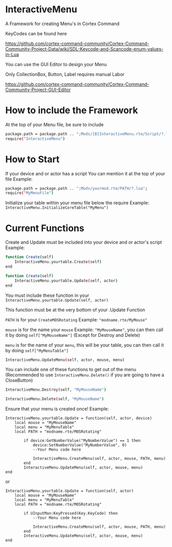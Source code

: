# InteractiveMenu
A Framework for creating Menu's in Cortex Command

KeyCodes can be found here

https://github.com/cortex-command-community/Cortex-Command-Community-Project-Data/wiki/SDL-Keycode-and-Scancode-enum-values-in-Lua

You can use the GUI Editor to design your Menu

Only CollectionBox, Button, Label requires manual Labor

https://github.com/cortex-command-community/Cortex-Command-Community-Project-GUI-Editor

# How to include the Framework
At the top of your Menu file, be sure to include

```bash
package.path = package.path .. ";Mods/[B]InteractiveMenu.rte/Script/?.lua";
require("InteractiveMenu")
```

# How to Start
If your device and or actor has a script
You can mention it at the top of your file
Example:
```bash
package.path = package.path .. ";Mods/yourmod.rte/PATH/?.lua";
require("MyMenuFile")
```

Initialize your table within your menu file below the require
Example: `InteractiveMenu.InitializeCoreTable("MyMenu")`

# Current Functions
Create and Update must be included into your device and or actor's script
Example:

```bash
function Create(self)
	InteractiveMenu.yourtable.Create(self)
end
```
```bash
function Create(self)
	InteractiveMenu.yourtable.Update(self, actor)
end
```

You must include these function in your `InteractiveMenu.yourtable.Update(self, actor)`

This function must be at the very bottom of your .Update Function

`PATH` is for your `CreateMOSRotating` Example: `"modname.rte/MyMouse"`

`mouse` is for the name your `mouse` Example: `"MyMouseName"`, you can then call it by doing `self["MyMouseName"]` (Except for Destroy and Delete)

`menu` is for the name of your `menu`, this will be your table, you can then call it by doing `self["MyMenuTable"]`


```bash
InteractiveMenu.UpdateMenu(self, actor, mouse, menu)
```

You can include one of these functions to get out of the menu (Recommended to use `InteractiveMenu.Delete()` if you are going to have a CloseButton)

```bash
InteractiveMenu.Destroy(self, "MyMouseName")
```
```bash
InteractiveMenu.Delete(self, "MyMouseName")
```

Ensure that your menu is created once!
Example:

```
InteractiveMenu.yourtable.Update = function(self, actor, device)
	local mouse = "MyMouseName"
	local menu = "MyMenuTable"
	local PATH = "modname.rte/MOSRotating"

		if device:GetNumberValue("MyNumberValue") == 1 then
			device:SetNumberValue("MyNumberValue", 0)
			--Your Menu code here

			InteractiveMenu.CreateMenu(self, actor, mouse, PATH, menu)
		end
		InteractiveMenu.UpdateMenu(self, actor, mouse, menu)
end
```
or
```
InteractiveMenu.yourtable.Update = function(self, actor)
	local mouse = "MyMouseName"
	local menu = "MyMenuTable"
	local PATH = "modname.rte/MOSRotating"

		if UInputMan:KeyPressed(Key.KeyCode) then
			--Your Menu code here

			InteractiveMenu.CreateMenu(self, actor, mouse, PATH, menu)
		end
		InteractiveMenu.UpdateMenu(self, actor, mouse, menu)
end
```
